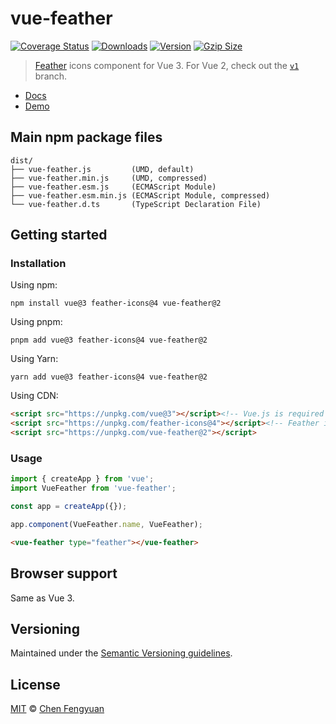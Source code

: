# vue-feather

[![Coverage Status](https://img.shields.io/codecov/c/github/fengyuanchen/vue-feather.svg)](https://codecov.io/gh/fengyuanchen/vue-feather) [![Downloads](https://img.shields.io/npm/dm/vue-feather.svg)](https://www.npmjs.com/package/vue-feather) [![Version](https://img.shields.io/npm/v/vue-feather.svg)](https://www.npmjs.com/package/vue-feather) [![Gzip Size](https://img.shields.io/bundlephobia/minzip/vue-feather.svg)](https://unpkg.com/vue-feather/dist/vue-feather.js)

> [Feather](https://feathericons.com/) icons component for Vue 3. For Vue 2, check out the [`v1`](https://github.com/fengyuanchen/vue-feather/tree/v1) branch.

- [Docs](src/README.md)
- [Demo](https://fengyuanchen.github.io/vue-feather)

## Main npm package files

```text
dist/
├── vue-feather.js         (UMD, default)
├── vue-feather.min.js     (UMD, compressed)
├── vue-feather.esm.js     (ECMAScript Module)
├── vue-feather.esm.min.js (ECMAScript Module, compressed)
└── vue-feather.d.ts       (TypeScript Declaration File)
```

## Getting started

### Installation

Using npm:

```shell
npm install vue@3 feather-icons@4 vue-feather@2
```

Using pnpm:

```shell
pnpm add vue@3 feather-icons@4 vue-feather@2
```

Using Yarn:

```shell
yarn add vue@3 feather-icons@4 vue-feather@2
```

Using CDN:

```html
<script src="https://unpkg.com/vue@3"></script><!-- Vue.js is required -->
<script src="https://unpkg.com/feather-icons@4"></script><!-- Feather is required -->
<script src="https://unpkg.com/vue-feather@2"></script>
```

### Usage

```js
import { createApp } from 'vue';
import VueFeather from 'vue-feather';

const app = createApp({});

app.component(VueFeather.name, VueFeather);
```

```html
<vue-feather type="feather"></vue-feather>
```

## Browser support

Same as Vue 3.

## Versioning

Maintained under the [Semantic Versioning guidelines](https://semver.org/).

## License

[MIT](https://opensource.org/licenses/MIT) © [Chen Fengyuan](https://chenfengyuan.com/)
